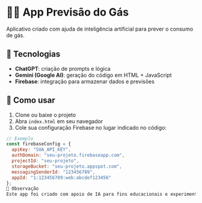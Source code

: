 # 🤖🧠 App Previsão do Gás

Aplicativo criado com ajuda de inteligência artificial para prever o consumo de gás.

## 🚀 Tecnologias

- **ChatGPT**: criação de prompts e lógica
- **Gemini (Google AI)**: geração do código em HTML + JavaScript
- **Firebase**: integração para armazenar dados e previsões

## 📄 Como usar

1. Clone ou baixe o projeto
2. Abra `index.html` em seu navegador
3. Cole sua configuração Firebase no lugar indicado no código:

```js
// Exemplo
const firebaseConfig = {
  apiKey: "SUA_API_KEY",
  authDomain: "seu-projeto.firebaseapp.com",
  projectId: "seu-projeto",
  storageBucket: "seu-projeto.appspot.com",
  messagingSenderId: "123456789",
  appId: "1:123456789:web:abcdef123456"
};
📌 Observação
Este app foi criado com apoio de IA para fins educacionais e experimentais.
